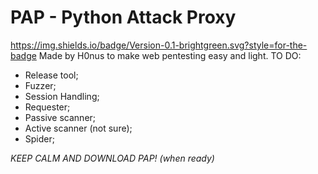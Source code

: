 # PAP - Python Attack Proxy
https://img.shields.io/badge/Version-0.1-brightgreen.svg?style=for-the-badge 
Made by H0nus to make web pentesting easy and light.
TO DO:
- Release tool;
- Fuzzer;
- Session Handling;
- Requester;
- Passive scanner;
- Active scanner (not sure);
- Spider;

_KEEP CALM AND DOWNLOAD PAP! (when ready)_
